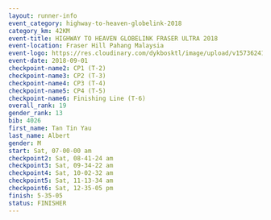 ```yaml
---
layout: runner-info 
event_category: highway-to-heaven-globelink-2018 
category_km: 42KM 
event-title: HIGHWAY TO HEAVEN GLOBELINK FRASER ULTRA 2018 
event-location: Fraser Hill Pahang Malaysia 
event-logo: https://res.cloudinary.com/dykbosktl/image/upload/v1573624145/Logo/download_nnzjlh.png 
event-date: 2018-09-01 
checkpoint-name2: CP1 (T-2) 
checkpoint-name3: CP2 (T-3) 
checkpoint-name4: CP3 (T-4) 
checkpoint-name5: CP4 (T-5) 
checkpoint-name6: Finishing Line (T-6) 
overall_rank: 19
gender_rank: 13
bib: 4026
first_name: Tan Tin Yau
last_name: Albert
gender: M
start: Sat, 07-00-00 am
checkpoint2: Sat, 08-41-24 am
checkpoint3: Sat, 09-34-22 am
checkpoint4: Sat, 10-02-32 am
checkpoint5: Sat, 11-13-34 am
checkpoint6: Sat, 12-35-05 pm
finish: 5-35-05
status: FINISHER
---
```

